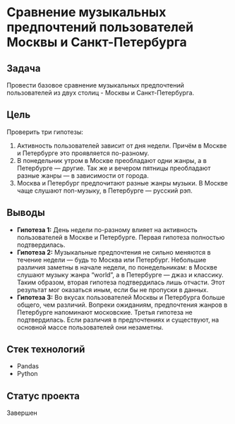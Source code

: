 # Сравнение музыкальных предпочтений пользователей Москвы и Санкт-Петербурга

## Задача
Провести базовое сравнение музыкальных предпочтений пользователей из двух столиц - Москвы и Санкт-Петербурга.

## Цель
Проверить три гипотезы:
1. Активность пользователей зависит от дня недели. Причём в Москве и Петербурге это проявляется по-разному.
2. В понедельник утром в Москве преобладают одни жанры, а в Петербурге — другие. Так же и вечером пятницы преобладают разные жанры — в зависимости от города.
3. Москва и Петербург предпочитают разные жанры музыки. В Москве чаще слушают поп-музыку, в Петербурге — русский рэп.

## Выводы
- **Гипотеза 1:** День недели по-разному влияет на активность пользователей в Москве и Петербурге. Первая гипотеза полностью подтвердилась.
- **Гипотеза 2:** Музыкальные предпочтения не сильно меняются в течение недели — будь то Москва или Петербург. Небольшие различия заметны в начале недели, по понедельникам: в Москве слушают музыку жанра “world”, а в Петербурге — джаз и классику. Таким образом, вторая гипотеза подтвердилась лишь отчасти. Этот результат мог оказаться иным, если бы не пропуски в данных.
- **Гипотеза 3:** Во вкусах пользователей Москвы и Петербурга больше общего, чем различий. Вопреки ожиданиям, предпочтения жанров в Петербурге напоминают московские. Третья гипотеза не подтвердилась. Если различия в предпочтениях и существуют, на основной массе пользователей они незаметны.

## Стек технологий
- Pandas
- Python

## Статус проекта
Завершен

